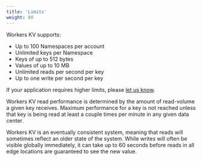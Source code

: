 ```yaml
---
title: 'Limits'
weight: 80
---
```


Workers KV supports:

- Up to 100 Namespaces per account
- Unlimited keys per Namespace
- Keys of up to 512 bytes
- Values of up to 10 MB
- Unlimited reads per second per key
- Up to one write per second per key

If your application requires higher limits, please [let us know](https://support.cloudflare.com).

Workers KV read performance is determined by the amount of read-volume a
given key receives. Maximum performance for a key is not reached unless that
key is being read at least a couple times per minute in any given data
center.

Workers KV is an eventually consistent system, meaning that reads will
sometimes reflect an older state of the system. While writes will often be
visible globally immediately, it can take up to 60 seconds before reads in
all edge locations are guaranteed to see the new value.
